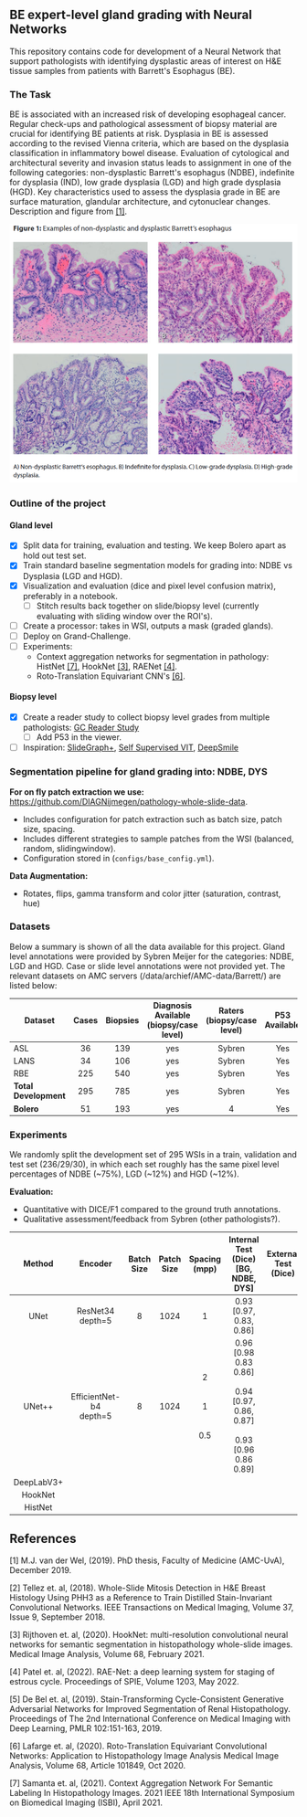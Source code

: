 ## BE expert-level gland grading with Neural Networks
This repository contains code for development of a Neural Network that support pathologists with identifying dysplastic 
areas of interest on H&E tissue samples from patients with Barrett's Esophagus (BE). 

### The Task
BE is associated with an increased risk of developing esophageal cancer. Regular check-ups and pathological assessment of biopsy material are crucial for identifying BE patients at risk.
Dysplasia in BE is assessed according to the revised Vienna criteria, which are based on the dysplasia classification in inflammatory bowel disease. Evaluation of cytological and architectural severity and invasion status leads to assignment in
one of the following categories: non-dysplastic Barrett's esophagus (NDBE), indefinite for dysplasia (IND), low grade dysplasia (LGD) and high grade dysplasia (HGD). Key characteristics used to assess the
dysplasia grade in BE are surface maturation, glandular architecture, and cytonuclear changes. Description and figure from [[1]](#1).


![](images/examples_grading_BE.png)


### Outline of the project

#### Gland level
- [x] Split data for training, evaluation and testing. We keep Bolero apart as hold out test set.
- [x] Train standard baseline segmentation models for grading into: NDBE vs Dysplasia (LGD and HGD).
- [x] Visualization and evaluation (dice and pixel level confusion matrix), preferably in a notebook.
     - [ ] Stitch results back together on slide/biopsy level (currently evaluating with sliding window over the ROI's).
- [ ] Create a processor: takes in WSI, outputs a mask (graded glands).
- [ ] Deploy on Grand-Challenge.
- [ ] Experiments:
  * Context aggregation networks for segmentation in pathology: HistNet [[7]](#7), HookNet [[3]](#3), RAENet [[4]](#4).
  * Roto-Translation Equivariant CNN's [[6]](#6).

#### Biopsy level
- [x] Create a reader study to collect biopsy level grades from multiple pathologists: [GC Reader Study](https://grand-challenge.org/reader-studies/barretts-grading/)
     - [ ] Add P53 in the viewer.
- [ ] Inspiration: [SlideGraph+](https://arxiv.org/abs/2110.06042), [Self Supervised VIT](https://arxiv.org/abs/2203.00585), [DeepSmile](https://arxiv.org/abs/2107.09405)

### Segmentation pipeline for gland grading into: NDBE, DYS
**For on fly patch extraction we use:** https://github.com/DIAGNijmegen/pathology-whole-slide-data.
  * Includes configuration for patch extraction such as batch size, patch size, spacing.
  * Includes different strategies to sample patches from the WSI (balanced, random, slidingwindow).
  * Configuration stored in (`configs/base_config.yml`).

**Data Augmentation:** 
  * Rotates, flips, gamma transform and color jitter (saturation, contrast, hue)

### Datasets 
Below a summary is shown of all the data available for this project. Gland level annotations were provided by Sybren Meijer for the categories: NDBE, LGD and HGD.
Case or slide level annotations were not provided yet. The relevant datasets on AMC servers (/data/archief/AMC-data/Barrett/) are listed below:

| Dataset               | Cases | Biopsies | Diagnosis Available<br/>(biopsy/case level) | Raters<br/>(biopsy/case level) | P53 <br/> Available | 
|-----------------------|:-----:|:--------:|:-------------------------------------------:|:------------------------------:|:-------------------:|
| ASL                   |  36   |   139    |                     yes                     |             Sybren             |         Yes         |    
| LANS                  |  34   |   106    |                     yes                     |             Sybren             |         Yes         |          
| RBE                   |  225  |   540    |                     yes                     |             Sybren             |         Yes         |         
| **Total Development** |  295  |   785    |                     yes                     |             Sybren             |         Yes         |  
| **Bolero**            |  51   |   193    |                     yes                     |               4                |         Yes         |   


### Experiments
We randomly split the development set of 295 WSIs in a train, validation and test set (236/29/30), in which each set roughly has the same pixel level percentages of NDBE (~75%), LGD (~12%) and HGD (~12%).

**Evaluation:**
  * Quantitative with DICE/F1 compared to the ground truth annotations.
  * Qualitative assessment/feedback from Sybren (other pathologists?).
  
|   Method   |           Encoder            | Batch Size | Patch Size |          Spacing <br/> (mpp)           |                              Internal Test <BR> (Dice) <br> [BG, NDBE, DYS]                              | External Test <br> (Dice) |
|:----------:|:----------------------------:|:----------:|:----------:|:--------------------------------------:|:--------------------------------------------------------------------------------------------------------:|:-------------------------:|
|    UNet    |    ResNet34 <br> depth=5     |     8      |    1024    |                   1                    |                                      0.93 <br>  [0.97, 0.83, 0.86]                                       |
|   UNet++   | EfficientNet-b4 <br> depth=5 |     8      |    1024    | 2 <br> <br> <br> 1 <br> <br> <br>  0.5 | 0.96 <br> [0.98 0.83 0.86] <br> <br>  0.94 <br> [0.97, 0.86, 0.87] <br> <br>  0.93 <br> [0.96 0.86 0.89] |
| DeepLabV3+ |                              |            |            |                                        |                                                                                                          |
|  HookNet   |                              |            |            |                                        |                                                                                                          |
|  HistNet   |                              |            |            |                                        |                                                                                                          |


## References
<a id="1">[1]</a> 
M.J. van der Wel, (2019). 
PhD thesis, Faculty of Medicine (AMC-UvA), December 2019.

<a id="2">[2]</a> 
Tellez et. al, (2018). 
Whole-Slide Mitosis Detection in H&E Breast Histology Using PHH3 as a Reference to Train Distilled Stain-Invariant Convolutional Networks.
IEEE Transactions on Medical Imaging, Volume 37, Issue 9, September 2018.

<a id="3">[3]</a> 
Rijthoven et. al, (2020). 
HookNet: multi-resolution convolutional neural networks for semantic segmentation in histopathology whole-slide images. 
Medical Image Analysis, Volume 68, February 2021.

<a id="4">[4]</a> 
Patel et. al, (2022). 
RAE-Net: a deep learning system for staging of estrous cycle. 
Proceedings of SPIE, Volume 1203, May 2022.

<a id="5">[5]</a> 
De Bel et. al, (2019). 
Stain-Transforming Cycle-Consistent Generative Adversarial Networks for Improved Segmentation of Renal Histopathology.
Proceedings of The 2nd International Conference on Medical Imaging with Deep Learning, PMLR 102:151-163, 2019.

<a id="6">[6]</a> 
Lafarge et. al, (2020). 
Roto-Translation Equivariant Convolutional Networks: Application to Histopathology Image Analysis
Medical Image Analysis, Volume 68, Article 101849, Oct 2020.

<a id="7">[7]</a> 
Samanta et. al, (2021). 
Context Aggregation Network For Semantic Labeling In Histopathology Images.
2021 IEEE 18th International Symposium on Biomedical Imaging (ISBI), April 2021.